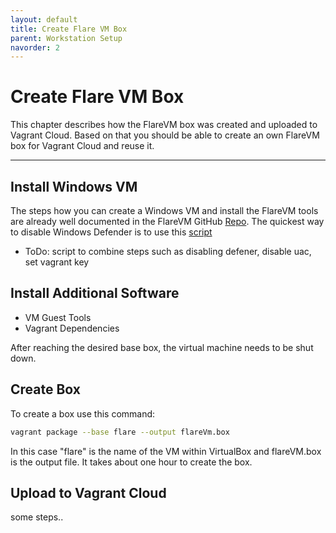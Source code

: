 ```yaml
---
layout: default
title: Create Flare VM Box
parent: Workstation Setup
navorder: 2
---
```


# Create Flare VM Box

This chapter describes how the FlareVM box was created and uploaded to Vagrant Cloud.
Based on that you should be able to create an own FlareVM box for Vagrant Cloud and reuse it.

---

## Install Windows VM

The steps how you can create a Windows VM and install the FlareVM tools are already well documented in the FlareVM GitHub [Repo](https://github.com/mandiant/flare-vm).
The quickest way to disable Windows Defender is to use this [script](https://github.com/jeremybeaume/tools/blob/master/disable-defender.ps1)

- ToDo: script to combine steps such as disabling defener, disable uac, set vagrant key

## Install Additional Software

- VM Guest Tools
- Vagrant Dependencies

After reaching the desired base box, the virtual machine needs to be shut down.

## Create Box

To create a box use this command:

``` bash
vagrant package --base flare --output flareVm.box
```

In this case "flare" is the name of the VM within VirtualBox and flareVM.box is the output file.
It takes about one hour to create the box.

## Upload to Vagrant Cloud

some steps..
